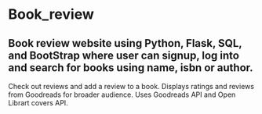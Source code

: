 # Book_review
## Book review website using Python, Flask, SQL, and BootStrap where user can signup, log into and search for books using name, isbn or author. 
Check out reviews and add a review to a book. Displays ratings and reviews from Goodreads for broader audience. Uses Goodreads API and Open Librart covers API.
